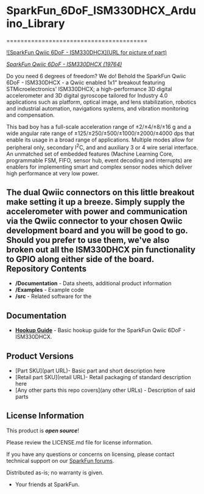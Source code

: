 # SparkFun_6DoF_ISM330DHCX_Arduino_Library
========================================

[![SparkFun Qwiic 6DoF - ISM330DHCX](URL for picture of part)](https://www.sparkfun.com/products/19764)

[*SparkFun Qwiic 6DoF - ISM330DHCX (19764)*](https://www.sparkfun.com/products/19764)

Do you need 6 degrees of freedom? We do! Behold the SparkFun Qwiic 6DoF - ISM330DHCX - a Qwiic enabled 1x1" breakout featuring STMicroelectronics' ISM330DHCX; a high-performance 3D digital accelerometer and 3D digital gyroscope tailored for Industry 4.0 applications such as platform, optical image, and lens stabilization, robotics and industrial automation, navigations systems, and vibration monitoring and compensation. 

This bad boy has a full-scale acceleration range of ±2/±4/±8/±16 g and a wide angular rate range of ±125/±250/±500/±1000/±2000/±4000 dps that enable its usage in a broad range of applications. Multiple modes allow for peripheral only, secondary I<sup>2</sup>C, and and auxiliary 3 or 4 wire serial interface. An unmatched set of embedded features (Machine Learning Core, programmable FSM, FIFO, sensor hub, event decoding and interrupts) are enablers for implementing smart and complex sensor nodes which deliver high performance at very low power.  

The dual Qwiic connectors on this little breakout make setting it up a breeze. Simply supply the accelerometer with power and communication via the Qwiic connector to your chosen Qwiic development board and you will be good to go. Should you prefer to use them, we've also broken out all the ISM330DHCX pin functionality to GPIO along either side of the board. 
Repository Contents
-------------------

* **/Documentation** - Data sheets, additional product information
* **/Examples** - Example code 
* **/src** - Related software for the <PRODUCT NAME>

Documentation
--------------
* **[Hookup Guide](https://learn.sparkfun.com/tutorials/qwiic-6dof---ism330dhcx-hookup-guide)** - Basic hookup guide for the SparkFun Qwiic 6DoF - ISM330DHCX.

Product Versions
----------------
* [Part SKU](part URL)- Basic part and short description here
* [Retail part SKU](retail URL)- Retail packaging of standard description here
* [Any other parts this repo covers](any other URLs) - Description of said parts

License Information
-------------------

This product is _**open source**_! 

Please review the LICENSE.md file for license information. 

If you have any questions or concerns on licensing, please contact technical support on our [SparkFun forums](https://forum.sparkfun.com/viewforum.php?f=152).

Distributed as-is; no warranty is given.

- Your friends at SparkFun.

_<COLLABORATION CREDIT>_
